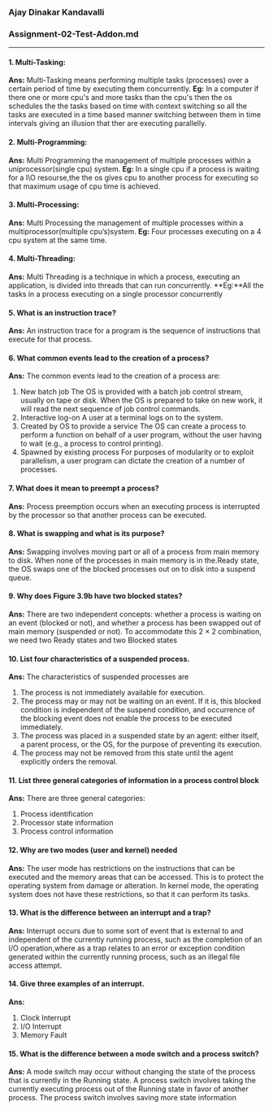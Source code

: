 ###                     Ajay Dinakar Kandavalli
###                   Assignment-02-Test-Addon.md
____________________________________________________________________________________________________________________________________
#### 1. Multi-Tasking: 
**Ans:** Multi-Tasking means performing multiple tasks (processes) over a certain period of time by executing them concurrently.
**Eg:** In a computer if there one or more cpu's and more tasks than the cpu's then the os schedules the the tasks based on time with context switching so all the tasks are executed in a time based manner switching between them in time intervals giving an illusion that ther are executing parallelly.
#### 2. Multi-Programming:
**Ans:** Multi Programming the management of multiple processes within a uniprocessor(single cpu) system.
 **Eg:** In a single cpu if a process is waiting for a I\O resourse,the the os gives cpu to another process for executing so that maximum usage of cpu time is achieved.
#### 3. Multi-Processing:
**Ans:** Multi Processing the management of multiple processes within a multiprocessor(multiple cpu’s)system.
**Eg:** Four processes executing on a 4 cpu system at the same time.
#### 4. Multi-Threading:
**Ans:** Multi Threading is a technique in which a process, executing an application, is
divided into threads that can run concurrently.
**Eg:**All the tasks in a process executing on a single processor concurrently

#### 5. What is an instruction trace?
**Ans:** An instruction trace for a program is the sequence of instructions that execute for that process.

#### 6. What common events lead to the creation of a process?
**Ans:** The common events lead to the creation of a process are:
 1. New batch job The OS is provided with a batch job control stream, usually on tape
or disk. When the OS is prepared to take on new work, it will read the
next sequence of job control commands.
 2. Interactive log-on A user at a terminal logs on to the system.
 3. Created by OS to provide a service The OS can create a process to perform a function on behalf of a user program, without the user having to wait (e.g., a process to control
printing).
 4. Spawned by existing process For purposes of modularity or to exploit parallelism, a user program can dictate the creation of a number of processes.

#### 7. What does it mean to preempt a process?
**Ans:** Process preemption occurs when an executing process is interrupted by the processor so that another process can be executed.


#### 8. What is swapping and what is its purpose?
**Ans:** Swapping involves moving part or all of a process from main memory to disk. When none of the processes in main memory is in the.Ready state, the OS swaps one of the blocked processes out on to disk into a suspend queue.

#### 9. Why does Figure 3.9b have two blocked states?
**Ans:** There are two independent concepts: whether a process is waiting on an event (blocked or not), and whether a process has been swapped out of main memory (suspended or not). To accommodate this 2 × 2 combination, we need two Ready states and two Blocked states


#### 10. List four characteristics of a suspended process.
**Ans:** The characteristics of suspended processes are
 1. The process is not immediately available for execution.
 2. The process may or may not be waiting on an event. If it is, this blocked condition
is independent of the suspend condition, and occurrence of the blocking 
event does not enable the process to be executed immediately.
 3. The process was placed in a suspended state by an agent: either itself, a parent
process, or the OS, for the purpose of preventing its execution.
 4. The process may not be removed from this state until the agent explicitly orders the removal.

#### 11. List three general categories of information in a process control block
**Ans:** There are three general categories:
 1. Process identification
 2. Processor state information
 3. Process control information

#### 12. Why are two modes (user and kernel) needed
**Ans:** The user mode has restrictions on the instructions that can be executed and the memory areas that can be accessed. This is to protect the operating system from damage or alteration. In kernel mode, the operating system does not have these restrictions, so that it can perform its tasks.

#### 13. What is the difference between an interrupt and a trap?
**Ans:** Interrupt occurs  due to some sort of event that is external to and independent of the currently running process, such as the completion of an I/O operation,where as a trap relates to an error or exception condition generated within the currently running process, such as an illegal file access attempt.

#### 14. Give three examples of an interrupt.
**Ans:** 
 1. Clock Interrupt
 2. I/O Interrupt
 3. Memory Fault

#### 15. What is the difference between a mode switch and a process switch?
**Ans:** A mode switch may occur without changing the state of the process that is currently in the Running state. A process switch involves taking the currently executing process out of the Running state in favor of another process. The process switch involves saving more state information



